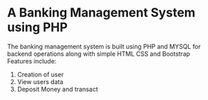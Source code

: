 <h1>A Banking Management System using PHP</h1>
<p>The banking management system is built using PHP and MYSQL for backend operations along with simple HTML CSS and Bootstrap <br> Features include:</p>
<ol>
<li>Creation of user</li>
<li>View users data</li>
<li>Deposit Money and transact</li>
